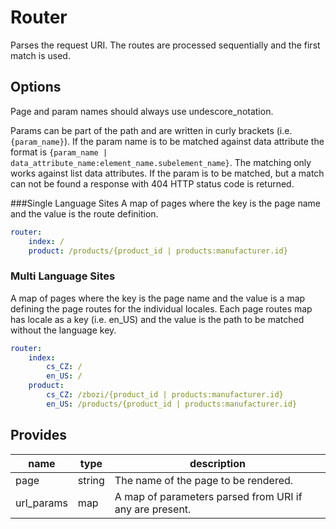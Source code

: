# Router
Parses the request URI. The routes are processed sequentially and the first match is used.

## Options
Page and param names should always use undescore_notation.

Params can be part of the path and are written in curly brackets (i.e. `{param_name}`). If the param name is to be matched against data attribute the format is `{param_name | data_attribute_name:element_name.subelement_name}`. The matching  only works against list data attributes. If the param is to be matched, but a match can not be found a response with 404 HTTP status code is returned.

###Single Language Sites
A map of pages where the key is the page name and the value is the route definition.

```yaml
router:
    index: /
    product: /products/{product_id | products:manufacturer.id}
```

### Multi Language Sites
A map of pages where the key is the page name and the value is a map defining the page routes for the individual locales. Each page routes map has locale as a key (i.e. en_US) and the value is the path to be matched without the language key.

```yaml
router:
    index:
        cs_CZ: /
        en_US: /
    product:
        cs_CZ: /zbozi/{product_id | products:manufacturer.id}
        en_US: /products/{product_id | products:manufacturer.id}
```
 
## Provides
name           | type   | description
---------------|--------|------------
page           | string | The name of the page to be rendered.
url_params     | map    | A map of parameters parsed from URI if any are present.
